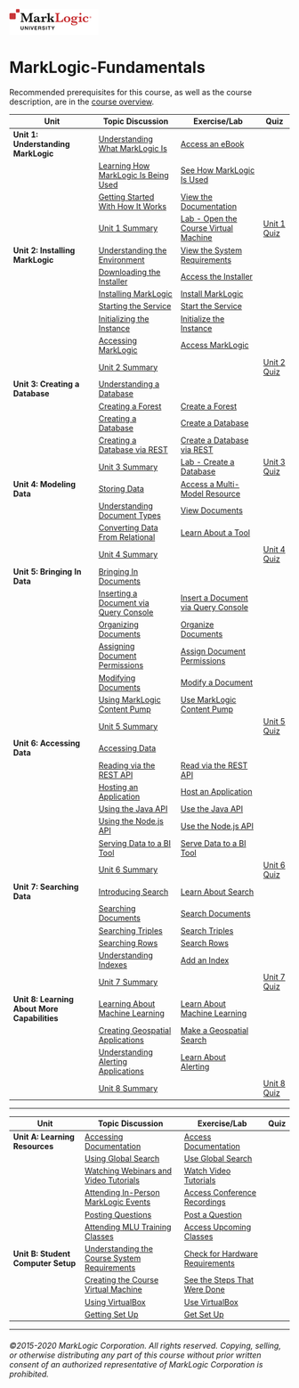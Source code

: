 ![](the_course/images/general/Marklogic-University-RGB_home.png)

# MarkLogic-Fundamentals

Recommended prerequisites for this course, as well as the course description, are in the [course overview](the_course/overview.htm).

| Unit                                         | Topic Discussion                                                                                           | Exercise/Lab                                                                                           | Quiz                                          |
| -------------------------------------------- | ---------------------------------------------------------------------------------------------------------- | ------------------------------------------------------------------------------------------------------ | --------------------------------------------- |
| **Unit 1: Understanding MarkLogic**          | [Understanding What MarkLogic Is](the_course/units/0101_understanding_what_marklogic_is.htm)               | [Access an eBook](the_course/../the_course/units/0101_x_access_an_ebook.htm)                           |                                               |
|                                              | [Learning How MarkLogic Is Being Used](the_course/units/0102_learning_how_marklogic_is_being_used.htm)     | [See How MarkLogic Is Used](the_course/units/0102_x_see_how_marklogic_is_being_used.htm)               |                                               |
|                                              | [Getting Started With How It Works](the_course/units/0103_getting_started_with_how_it_works.htm)           | [View the Documentation](the_course/units/0103_x_view_the_documentation.htm)                           |                                               |
|                                              | [Unit 1 Summary](the_course/units/01f1_summary.htm)                                                        | [Lab - Open the Course Virtual Machine](the_course/units/01f4_lab_open_the_course_virtual_machine.htm) | [Unit 1 Quiz](the_course/units/01f2_quiz.htm) |
| **Unit 2: Installing MarkLogic**             | [Understanding the Environment](the_course/units/0201_understanding_the_environment.htm)                   | [View the System Requirements](the_course/units/0201_x_view_the_system_requirements.htm)               |                                               |
|                                              | [Downloading the Installer](the_course/units/0202_downloading_the_installer.htm)                           | [Access the Installer](the_course/units/0202_x_access_the_installer.htm)                               |                                               |
|                                              | [Installing MarkLogic](the_course/units/0203_installing_marklogic.htm)                                     | [Install MarkLogic](the_course/units/0203_x_install_marklogic.htm)                                     |                                               |
|                                              | [Starting the Service](the_course/units/0204_starting_the_service.htm)                                     | [Start the Service](the_course/units/0204_x_start_the_service.htm)                                     |                                               |
|                                              | [Initializing the Instance](the_course/units/0205_initializing_the_instance.htm)                           | [Initialize the Instance](the_course/units/0205_x_initialize_the_instance.htm)                         |                                               |
|                                              | [Accessing MarkLogic](the_course/units/0206_accessing_marklogic.htm)                                       | [Access MarkLogic](the_course/units/0206_x_access_marklogic.htm)                                       |                                               |
|                                              | [Unit 2 Summary](the_course/units/02f1_summary.htm)                                                        |                                                                                                        | [Unit 2 Quiz](the_course/units/02f2_quiz.htm) |
| **Unit 3: Creating a Database**              | [Understanding a Database](the_course/units/0301_understanding_a_database.htm)                             |                                                                                                        |                                               |
|                                              | [Creating a Forest](the_course/units/0302_creating_a_forest.htm)                                           | [Create a Forest](the_course/units/0302_x_create_a_forest.htm)                                         |                                               |
|                                              | [Creating a Database](the_course/units/0303_creating_a_database.htm)                                       | [Create a Database](the_course/units/0303_x_create_a_database.htm)                                     |                                               |
|                                              | [Creating a Database via REST](the_course/units/0304_creating_a_database_via_rest.htm)                     | [Create a Database via REST](the_course/units/0304_x_create_a_database_via_rest.htm)                   |                                               |
|                                              | [Unit 3 Summary](the_course/units/03f1_summary.htm)                                                        | [Lab - Create a Database](the_course/units/03f4_lab_create_a_database.htm)                             | [Unit 3 Quiz](the_course/units/03f2_quiz.htm) |
| **Unit 4: Modeling Data**                    | [Storing Data](the_course/units/0401_storing_data.htm)                                                     | [Access a Multi-Model Resource](the_course/units/0401_x_access_multi-model_resources.htm)              |                                               |
|                                              | [Understanding Document Types](the_course/units/0402_understanding_document_types.htm)                     | [View Documents](the_course/units/0402_x_view_documents.htm)                                           |                                               |
|                                              | [Converting Data From Relational](the_course/units/0403_converting_data_from_relational.htm)               | [Learn About a Tool](the_course/units/0403_x_learn_about_a_tool.htm)                                   |                                               |
|                                              | [Unit 4 Summary](the_course/units/04f1_summary.htm)                                                        |                                                                                                        | [Unit 4 Quiz](the_course/units/04f2_quiz.htm) |
| **Unit 5: Bringing In Data**                 | [Bringing In Documents](the_course/units/0501_bringing_in_documents.htm)                                   |                                                                                                        |                                               |
|                                              | [Inserting a Document via Query Console](the_course/units/0502_inserting_a_document_via_query_console.htm) | [Insert a Document via Query Console](the_course/units/0502_x_insert_a_document_via_query_console.htm) |                                               |
|                                              | [Organizing Documents](the_course/units/0503_organizing_documents.htm)                                     | [Organize Documents](the_course/units/0503_x_organize_documents.htm)                                   |                                               |
|                                              | [Assigning Document Permissions](the_course/units/0504_assigning_document_permissions.htm)                 | [Assign Document Permissions](the_course/units/0504_assigning_document_permissions.htm)                |                                               |
|                                              | [Modifying Documents](the_course/units/0505_modifying_documents.htm)                                       | [Modify a Document](the_course/units/0505_x_modify_a_document.htm)                                     |                                               |
|                                              | [Using MarkLogic Content Pump](the_course/units/0506_using_marklogic_content_pump.htm)                     | [Use MarkLogic Content Pump](the_course/units/0506_x_use_marklogic_content_pump.htm)                   |                                               |
|                                              | [Unit 5 Summary](the_course/units/05f1_summary.htm)                                                        |                                                                                                        | [Unit 5 Quiz](the_course/units/05f2_quiz.htm) |
| **Unit 6: Accessing Data**                   | [Accessing Data](the_course/units/0601_accessing_data.htm)                                                 |                                                                                                        |                                               |
|                                              | [Reading via the REST API](the_course/units/0602_reading_via_the_rest_api.htm)                             | [Read via the REST API](the_course/units/0602_x_read_via_the_rest_api.htm)                             |                                               |
|                                              | [Hosting an Application](the_course/units/0603_hosting_an_application.htm)                                 | [Host an Application](the_course/units/0603_x_host_an_application.htm)                                 |                                               |
|                                              | [Using the Java API](the_course/units/0604_using_the_java_api.htm)                                         | [Use the Java API](the_course/units/0604_x_use_the_java_api.htm)                                       |                                               |
|                                              | [Using the Node.js API](the_course/units/0605_using_the_nodejs_api.htm)                                    | [Use the Node.js API](the_course/units/0605_x_use_the_node.js_api.htm)                                 |                                               |
|                                              | [Serving Data to a BI Tool](the_course/units/0606_serving_data_to_a_bi_tool.htm)                           | [Serve Data to a BI Tool](the_course/units/0606_x_serve_data_to_a_bi_tool.htm)                         |                                               |
|                                              | [Unit 6 Summary](the_course/units/06f1_summary.htm)                                                        |                                                                                                        | [Unit 6 Quiz](the_course/units/06f2_quiz.htm) |
| **Unit 7: Searching Data**                   | [Introducing Search](the_course/units/0701_introducing_search.htm)                                         | [Learn About Search](the_course/units/0701_x_learn_about_search.htm)                                   |                                               |
|                                              | [Searching Documents](the_course/units/0702_searching_documents.htm)                                       | [Search Documents](the_course/units/0702_x_search_documents.htm)                                       |                                               |
|                                              | [Searching Triples](the_course/units/0703_searching_triples.htm)                                           | [Search Triples](the_course/units/0703_x_search_triples.htm)                                           |                                               |
|                                              | [Searching Rows](the_course/units/0704_searching_rows.htm)                                                 | [Search Rows](the_course/units/0704_x_search_rows.htm)                                                 |                                               |
|                                              | [Understanding Indexes](the_course/units/0705_understanding_indexes.htm)                                   | [Add an Index](the_course/units/0705_x_add_an_index.htm)                                               |                                               |
|                                              | [Unit 7 Summary](the_course/units/07f1_summary.htm)                                                        |                                                                                                        | [Unit 7 Quiz](the_course/units/07f2_quiz.htm) |
| **Unit 8: Learning About More Capabilities** | [Learning About Machine Learning](the_course/units/0801_learning_about_machine_learning.htm)               | [Learn About Machine Learning](the_course/units/0801_x_learn_about_machine_learning.htm)               |                                               |
|                                              | [Creating Geospatial Applications](the_course/units/0802_creating_geospatial_applications.htm)             | [Make a Geospatial Search](the_course/units/0802_x_make_a_geospatial_search.htm)                       |                                               |
|                                              | [Understanding Alerting Applications](the_course/units/0803_understanding_alerting_applications.htm)       | [Learn About Alerting](the_course/units/0803_x_learn_about_alerting.htm)                               |                                               |
|                                              | [Unit 8 Summary](the_course/units/08f1_summary.htm)                                                        |                                                                                                        | [Unit 8 Quiz](the_course/units/08f2_quiz.htm) |

***

| Unit                             | Topic Discussion                                                                                                       | Exercise/Lab                                                                                   | Quiz |
| ---------------------------------- | ---------------------------------------------------------------------------------------------------------------------- | ---------------------------------------------------------------------------------------------- | ---- |
| **Unit A: Learning Resources**     | [Accessing Documentation](the_course/units/xa01_accessing_documentation.htm)                                           | [Access Documentation](the_course/units/xa01_x_access_documentation.htm)                       |      |
|                                    | [Using Global Search](the_course/units/xa02_using_global_search.htm)                                                   | [Use Global Search](the_course/units/xa02_x_use_global_search.htm)                             |      |
|                                    | [Watching Webinars and Video Tutorials](the_course/units/xa03_watching_webinars_and_video_tutorials.htm)               | [Watch Video Tutorials](the_course/units/xa03_x_watch_video_tutorials.htm)                     |      |
|                                    | [Attending In-Person MarkLogic Events](the_course/units/xa04_attending_in-person_marklogic_events.htm)                 | [Access Conference Recordings](the_course/units/xa04_x_access_conference_recordings.htm)       |      |
|                                    | [Posting Questions](the_course/units/xa05_posting_questions.htm)                                                       | [Post a Question](the_course/units/xa05_x_post_a_question.htm)                                 |      |
|                                    | [Attending MLU Training Classes](the_course/units/xa06_attending_mlu_training_classes.htm)                             | [Access Upcoming Classes](the_course/units/xa06_x_access_upcoming_classes.htm)                 |      |
| **Unit B: Student Computer Setup** | [Understanding the Course System Requirements](the_course/units/xb01_understanding_the_course_system_requirements.htm) | [Check for Hardware Requirements](the_course/units/xb01_x_check_for_hardware_requirements.htm) |      |
|                                    | [Creating the Course Virtual Machine](the_course/units/xb02_creating_the_course_virtual_machine.htm)                   | [See the Steps That Were Done](the_course/units/xb02_x_see_the_steps_that_were_done.htm)       |      |
|                                    | [Using VirtualBox](the_course/units/xb03_using_virtualbox.htm)                                                         | [Use VirtualBox](the_course/units/xb03_x_use_virtualbox.htm)                                   |      |
|                                    | [Getting Set Up](the_course/units/xb04_getting_set_up.htm)                                                             | [Get Set Up](the_course/units/xb04_x_get_set_up.htm)                                           |      |

***

###### ©2015-2020 MarkLogic Corporation. All rights reserved. Copying, selling, or otherwise distributing any part of this course without prior written consent of an authorized representative of MarkLogic Corporation is prohibited.